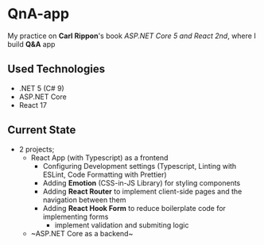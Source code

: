 # QnA-app
My practice on **Carl Rippon**'s book *ASP.NET Core 5 and React 2nd*, where I build **Q&amp;A** app 

## Used Technologies
- .NET 5 (C# 9) 
- ASP.NET Core
- React 17

## Current State
- 2 projects; 
  - React App (with Typescript) as a frontend
    - Configuring Development settings (Typescript, Linting with ESLint, Code Formatting with Prettier)
    - Adding **Emotion** (CSS-in-JS Library) for styling components
    - Adding **React Router** to implement client-side pages and the navigation between them
    - Adding **React Hook Form** to reduce boilerplate code for implementing forms
      - implement validation and submiting logic
  - ~ASP.NET Core as a backend~
